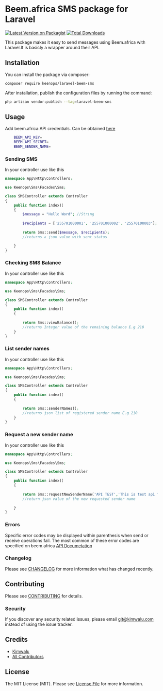 # Beem.africa SMS package for Laravel

[![Latest Version on Packagist](https://img.shields.io/packagist/v/keenops/laravel-beem-sms.svg?style=flat-square)](https://packagist.org/packages/keenops/laravel-beem-sms)
[![Total Downloads](https://img.shields.io/packagist/dt/keenops/laravel-beem-sms.svg?style=flat-square)](https://packagist.org/packages/keenops/laravel-beem-sms)

This package makes it easy to send messages using Beem.africa with Laravel.It  is basicly a wrapper around their API. 

## Installation

You can install the package via composer:

```bash
composer require keenops/laravel-beem-sms
```
After installation, publish the configuration files by running the command:

```bash
php artisan vendor:publish --tag=laravel-beem-sms
```

## Usage

Add beem.africa API credentials. Can be obtained [here](https://beem.africa/beem-api/)

```bash
    BEEM_API_KEY=
    BEEM_API_SECRET=
    BEEM_SENDER_NAME=
```
### Sending SMS

In your controller use like this

```php
namespace App\Http\Controllers;

use Keenops\Sms\Facades\Sms;

class SMSController extends Controller
{
    public function index()
    {
        $message = "Hello Word"; //String
        
        $recipients = ['255701000001', '255701000002', '25570100003']; //array
 
        return Sms::send($message, $recipients);
        //returns a json value with sent status

    }
}
```
### Checking SMS Balance

In your controller use like this

```php
namespace App\Http\Controllers;

use Keenops\Sms\Facades\Sms;

class SMSController extends Controller
{
    public function index()
    {
 
        return Sms::viewBalance();
        //returns Integer value of the remaining balance E.g 210
    }
}
```

### List sender names

In your controller use like this

```php
namespace App\Http\Controllers;

use Keenops\Sms\Facades\Sms;

class SMSController extends Controller
{
    public function index()
    {
 
        return Sms::senderNames();
        //returns json list of registered sender name E.g 210
    }
}
```

### Request a new sender name

In your controller use like this

```php
namespace App\Http\Controllers;

use Keenops\Sms\Facades\Sms;

class SMSController extends Controller
{
    public function index()
    {
 
        return Sms::requestNewSenderName('API TEST','This is test api for new sender name using laravel beem package');
        //return json value of the new requested sender name

    }
}
```

### Errors
Specific error codes may be displayed within parenthesis when send or receive operations fail. The most common of these error codes are specified on beem.africa [API Documetation](https://docs.beem.africa/#api-_)

### Changelog

Please see [CHANGELOG](CHANGELOG.md) for more information what has changed recently.

## Contributing

Please see [CONTRIBUTING](CONTRIBUTING.md) for details.

### Security

If you discover any security related issues, please email git@kimwalu.com instead of using the issue tracker.

## Credits

-   [Kimwalu](https://kimwalu.com)
-   [All Contributors](../../contributors)

## License

The MIT License (MIT). Please see [License File](LICENSE.md) for more information.
